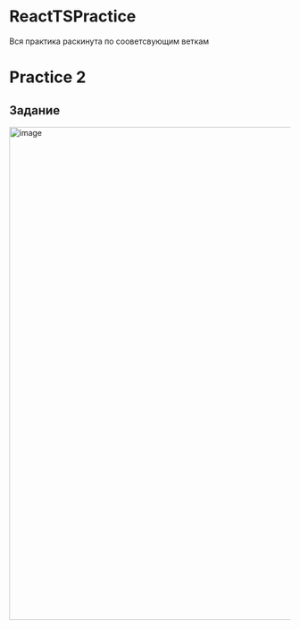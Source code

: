 # ReactTSPractice
Вся практика раскинута по сооветсвующим веткам
# Practice 2
## Задание
<img width="883" alt="image" src="https://github.com/user-attachments/assets/bca75e62-74c3-475a-9550-ceaad250fde6" />

